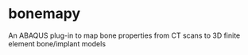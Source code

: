 bonemapy
========

An ABAQUS plug-in to map bone properties from CT scans to 3D finite element bone/implant models 
